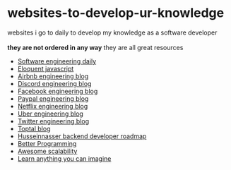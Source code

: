# websites-to-develop-ur-knowledge
websites i go to daily to develop my knowledge as a software developer  
<br />
**they are not ordered in any way** they are all great resources

* [Software engineering daily](https://softwareengineeringdaily.com)
* [Eloquent javascript](https://eloquentjavascript.net/)
* [Airbnb engineering blog](https://medium.com/airbnb-engineering)
* [Discord engineering blog](https://blog.discord.com/tagged/engineering)
* [Facebook engineering blog](https://engineering.fb.com)
* [Paypal engineering blog](https://medium.com/paypal-engineering)
* [Netflix engineering blog](https://netflixtechblog.com)
* [Uber engineering blog](https://eng.uber.com)
* [Twitter engineering blog](https://blog.twitter.com/engineering/en_us.html)
* [Toptal blog](https://www.toptal.com/developers/blog)
* [Husseinnasser backend developer roadmap](https://backend.husseinnasser.com)
* [Better Programming](https://betterprogramming.pub)
* [Awesome scalability](http://awesome-scalability.com)
* [Learn anything you can imagine](https://www.tutorialspoint.com/tutorialslibrary.htm)
